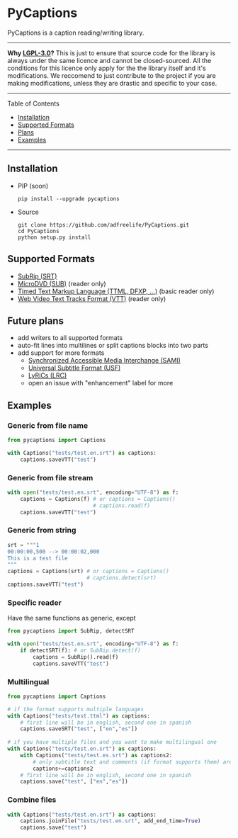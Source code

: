 # PyCaptions

PyCaptions is a caption reading/writing library.

* * *

**Why [LGPL-3.0](https://choosealicense.com/licenses/lgpl-3.0/)?** This is just to ensure that source code for the library is always under the same licence and cannot be closed-sourced. All the conditions for this licence only apply for the the library itself and it's modifications. We reccomend to just contribute to the project if you are making modifications, unless they are drastic and specific to your case.

* * *
Table of Contents
- [Installation](#installation)
- [Supported Formats](#supported-formats)
- [Plans](#future-plans)
- [Examples](#examples)
* * *

## Installation
- PIP (soon)
    ```
    pip install --upgrade pycaptions
    ```
- Source
    ```
    git clone https://github.com/adfreelife/PyCaptions.git
    cd PyCaptions
    python setup.py install
    ```

## Supported Formats
- [SubRip (SRT)](https://en.wikipedia.org/wiki/SubRip)
- [MicroDVD (SUB)](https://en.wikipedia.org/wiki/MicroDVD) (reader only)
- [Timed Text Markup Language (TTML, DFXP, ...)](https://www.w3.org/TR/ttml/) (basic reader only)
- [Web Video Text Tracks Format (VTT)](https://www.w3.org/TR/webvtt/) (reader only)

## Future plans
- add writers to all supported formats
- auto-fit lines into multilines or split captions blocks into two parts
- add support for more formats
    - [Synchronized Accessible Media Interchange (SAMI)](https://learn.microsoft.com/en-us/previous-versions/windows/desktop/dnacc/understanding-sami-1.0)
    - [Universal Subtitle Format (USF)](https://en.wikipedia.org/wiki/Universal_Subtitle_Format)
    - [LyRiCs (LRC)](https://en.wikipedia.org/wiki/LRC_(file_format))
    - open an issue with "enhancement" label for more

## Examples

### Generic from file name
```python
from pycaptions import Captions

with Captions("tests/test.en.srt") as captions:
    captions.saveVTT("test")
```

### Generic from file stream
```python
with open("tests/test.en.srt", encoding="UTF-8") as f:
    captions = Captions(f) # or captions = Captions()
                           # captions.read(f)
    captions.saveVTT("test")
```

### Generic from string
```python
srt = """1
00:00:00,500 --> 00:00:02,000
This is a test file
"""
captions = Captions(srt) # or captions = Captions()
                         # captions.detect(srt)
captions.saveVTT("test")
```

### Specific reader
Have the same functions as generic, except

```python
from pycaptions import SubRip, detectSRT

with open("tests/test.en.srt", encoding="UTF-8") as f:
    if detectSRT(f): # or SubRip.detect(f)
        captions = SubRip().read(f)
        captions.saveVTT("test")
```

### Multilingual
```python
from pycaptions import Captions

# if the format supports multiple languages
with Captions("tests/test.ttml") as captions:
    # first line will be in english, second one in spanish
    captions.saveSRT("test", ["en","es"]) 
    
# if you have multiple files and you want to make multilingual one
with Captions("tests/test.en.srt") as captions:
    with Captions("tests/test.es.srt") as captions2:
        # only subtitle text and comments (if format supports them) are added
        captions+=captions2 
    # first line will be in english, second one in spanish
    captions.save("test", ["en","es"]) 
```

### Combine files
```python
with Captions("tests/test.en.srt") as captions:
    captions.joinFile("tests/test.en.srt", add_end_time=True)
    captions.save("test")
```
